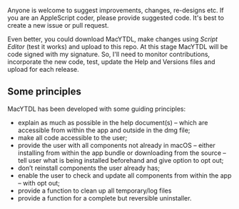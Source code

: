 Anyone is welcome to suggest improvements, changes, re-designs etc.  If you are an AppleScript coder, please provide suggested code.  It's best to create a new issue or pull request.

Even better, you could download MacYTDL, make changes using *Script Editor* (test it works) and upload to this repo. At this stage MacYTDL will be code signed with my signature.  So, I'll need to monitor contributions, incorporate the new code, test, update the Help and Versions files and upload for each release.

## Some principles

MacYTDL has been developed with some guiding principles:

* explain as much as possible in the help document(s) – which are accessible from within the app and outside in the dmg file;
* make all code accessible to the user;
* provide the user with all components not already in macOS – either installing from within the app bundle or downloading from the source – tell user what is being installed beforehand and give option to opt out;
* don’t reinstall components the user already has;
* enable the user to check and update all components from within the app – with opt out;
* provide a function to clean up all temporary/log files
* provide a function for a complete but reversible uninstaller.
